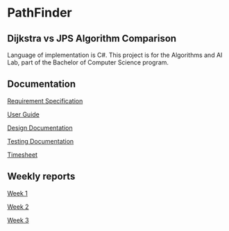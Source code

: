# PathFinder

## Dijkstra vs JPS Algorithm Comparison

Language of implementation is C#. This project is for the Algorithms and AI Lab, part of the Bachelor of Computer Science program.

## Documentation
[Requirement Specification](./Doc/requirement_specification.md)

[User Guide](./Doc/user_quide.md)

[Design Documentation](./Doc/design_documentation.md)

[Testing Documentation](./Doc/testing_documentation.md)

[Timesheet](./Doc/timesheet.md)

## Weekly reports
[Week 1](./Doc/weekly_reports/weekly_report_1.md)

[Week 2](./Doc/weekly_reports/weekly_report_2.md)

[Week 3](./Doc/weekly_reports/weekly_report_3.md)

<!--
[Week 4](./Doc/weekly_reports/weekly_report_4.md)

[Week 5](./Doc/weekly_reports/weekly_report_5.md)

[Week 6](./Doc/weekly_reports/weekly_report_6.md)
-->